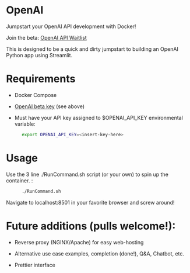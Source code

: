 # OpenAI
Jumpstart your OpenAI API development with Docker!

Join the beta: [OpenAI API Waitlist](https://share.hsforms.com/1Lfc7WtPLRk2ppXhPjcYY-A4sk30)

This is designed to be a quick and dirty jumpstart to building an OpenAI Python app using Streamlit.

# Requirements
- Docker Compose

- [OpenAI beta key](https://beta.openai.com/docs/developer-quickstart/your-api-keys) (see above)

- Must have your API key assigned to $OPENAI_API_KEY environmental variable:
```bash
      export OPENAI_API_KEY=<insert-key-here>
```


# Usage
Use the 3 line ./RunCommand.sh script (or your own) to spin up the container.
:
```bash
      ./RunCommand.sh
```

Navigate to localhost:8501 in your favorite browser and screw around!

# Future additions (pulls welcome!):
- Reverse proxy (NGINX/Apache) for easy web-hosting

- Alternative use case examples, completion (done!), Q&A, Chatbot, etc.

- Prettier interface